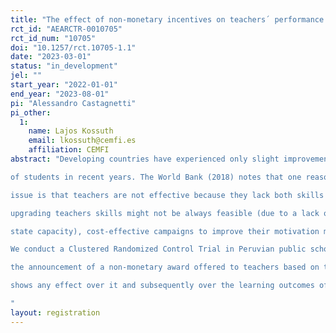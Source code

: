 ```yaml
---
title: "The effect of non-monetary incentives on teachers´ performance and educational outcomes: evidence from a Clustered RCT in Peruvian schools"
rct_id: "AEARCTR-0010705"
rct_id_num: "10705"
doi: "10.1257/rct.10705-1.1"
date: "2023-03-01"
status: "in_development"
jel: ""
start_year: "2022-01-01"
end_year: "2023-08-01"
pi: "Alessandro Castagnetti"
pi_other:
  1:
    name: Lajos Kossuth
    email: lkossuth@cemfi.es
    affiliation: CEMFI
abstract: "Developing countries have experienced only slight improvements in the learning outcomes
of students in recent years. The World Bank (2018) notes that one reason driving this
issue is that teachers are not effective because they lack both skills and motivation. While
upgrading teachers skills might not be always feasible (due to a lack of resources and/or
state capacity), cost-effective campaigns to improve their motivation might prove crucial.
We conduct a Clustered Randomized Control Trial in Peruvian public schools to test whether
the announcement of a non-monetary award offered to teachers based on their performance
shows any effect over it and subsequently over the learning outcomes of students.
"
layout: registration
---
```


